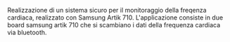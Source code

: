 Realizzazione di un sistema sicuro per il monitoraggio della freqenza cardiaca, realizzato con Samsung Artik 710.
L'applicazione consiste in due board samsung artik 710 che si scambiano i dati della frequenza cardiaca via bluetooth.
